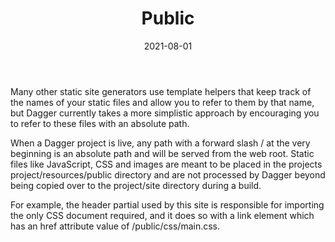 ﻿---
template: detail
title: Public
description: Where do static files like JavaScript and images go?
date: 2021-08-01
---
Many other static site generators use template helpers that keep track of the names of your static files and allow you to refer to them by that name, but Dagger currently
takes a more simplistic approach by encouraging you to refer to these files with an absolute path.

When a Dagger project is live, any path with a forward slash <span class="hl">/</span> at the very beginning is an absolute path and will be served from the web root. Static files like 
JavaScript, CSS and images are meant to be placed in the projects <span class="hl">project/resources/public</span> directory and are not processed by Dagger beyond being copied over to the <span class="hl">project/site</span> directory during 
a build.

For example, the header partial used by this site is responsible for importing the only 
CSS document required, and it does so with a link element which has an href attribute value of <span class="hl">/public/css/main.css.</span>


